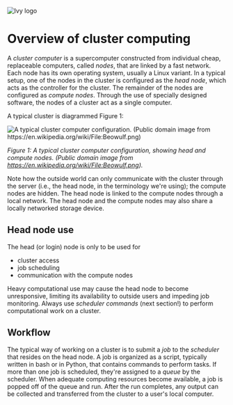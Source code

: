 ![Ivy logo](https://raw.githubusercontent.com/csdms/project/main/assets/CSDMS-logo-color-tagline-hor.png)

# Overview of cluster computing

A *cluster computer* is a supercomputer
constructed from individual cheap, replaceable computers,
called *nodes*,
that are linked by a fast network.
Each node has its own operating system,
usually a Linux variant.
In a typical setup,
one of the nodes in the cluster
is configured as the *head node*,
which acts as the controller for the cluster.
The remainder of the nodes
are configured as *compute nodes*.
Through the use of specially designed software,
the nodes of a cluster
act as a single computer.

A typical cluster is diagrammed Figure 1:

![A typical cluster computer configuration. (Public domain image from https://en.wikipedia.org/wiki/File:Beowulf.png)](https://upload.wikimedia.org/wikipedia/commons/4/40/Beowulf.png)

*Figure 1: A typical cluster computer configuration, showing head and compute nodes. (Public domain image from https://en.wikipedia.org/wiki/File:Beowulf.png).*

Note how the outside world can only communicate with the cluster through the server
(i.e., the head node, in the terminology we're using);
the compute nodes are hidden.
The head node is linked to the compute nodes through a local network.
The head node and the compute nodes may also share
a locally networked storage device.

## Head node use

The head (or login) node is only to be used for

* cluster access
* job scheduling
* communication with the compute nodes

Heavy computational use may cause the head node to become unresponsive,
limiting its availability to outside users and impeding job monitoring.
Always use *scheduler commands* (next section!)
to perform computational work on a cluster.

## Workflow

The typical way of working on a cluster
is to submit a *job*
to the *scheduler*
that resides on the head node.
A job is organized as a script,
typically written in bash or in Python,
that contains commands to perform tasks.
If more than one job is scheduled,
they're assigned to a *queue* by the scheduler.
When adequate computing resources become available,
a job is popped off of the queue and run.
After the run completes,
any output can be collected
and transferred from the cluster
to a user's local computer.
